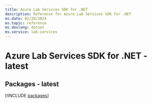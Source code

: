 ```yaml
---
title: Azure Lab Services SDK for .NET
description: Reference for Azure Lab Services SDK for .NET
ms.date: 02/20/2024
ms.topic: reference
ms.devlang: dotnet
ms.service: lab-services
---
```

# Azure Lab Services SDK for .NET - latest
## Packages - latest
[!INCLUDE [packages](lab-services-index.md)]